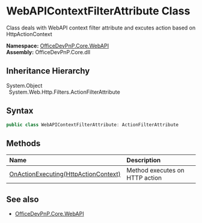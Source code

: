 # WebAPIContextFilterAttribute Class
 Class deals with WebAPI context filter attribute and excutes action based on HttpActionContext   

**Namespace:** [OfficeDevPnP.Core.WebAPI](OfficeDevPnP.Core.WebAPI.md)  
**Assembly:** OfficeDevPnP.Core.dll  
## Inheritance Hierarchy
System.Object  
&ensp;System.Web.Http.Filters.ActionFilterAttribute  
## Syntax
```C#
public class WebAPIContextFilterAttribute: ActionFilterAttribute
```
## Methods
|**Name**|**Description**|
|:-----|:-----|
| [OnActionExecuting(HttpActionContext)](OfficeDevPnP.Core.WebAPI.WebAPIContextFilterAttribute.2983f523.md) | Method executes on HTTP action
## See also
- [OfficeDevPnP.Core.WebAPI](OfficeDevPnP.Core.WebAPI.md)
